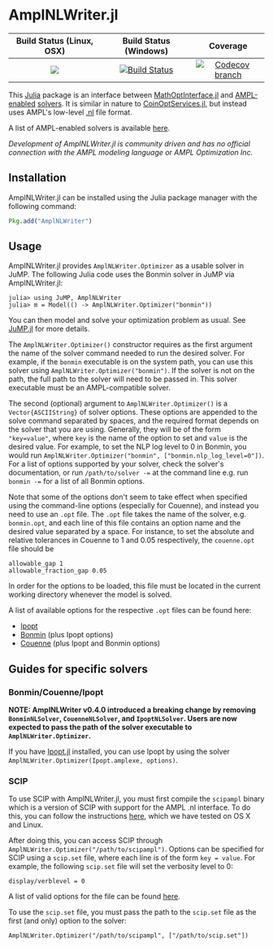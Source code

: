 # AmplNLWriter.jl

| **Build Status (Linux, OSX)** | **Build Status (Windows)** | **Coverage** |
|:-----------------:|:--------------------:|:----------------:|
| [![][build-img]][build-url] | [![Build Status][app-build-img]][app-build-url] | [![Codecov branch][codecov-img]][codecov-url]

[build-img]: https://travis-ci.org/jump-dev/AmplNLWriter.jl.svg?branch=master
[build-url]: https://travis-ci.org/jump-dev/AmplNLWriter.jl

[app-build-img]: https://ci.appveyor.com/api/projects/status/wuf0bmk28wm2dym1?svg=true
[app-build-url]: https://ci.appveyor.com/project/JuliaOpt/amplnlwriter-jl/branch/master

[codecov-img]: https://codecov.io/github/jump-dev/AmplNLWriter.jl/coverage.svg?branch=master
[codecov-url]: https://codecov.io/github/jump-dev/AmplNLWriter.jl?branch=master

This [Julia](https://github.com/JuliaLang/julia) package is an interface between [MathOptInterface.jl](https://github.com/jump-dev/MathOptInterface.jl) and [AMPL-enabled](http://www.ampl.com) [solvers](http://ampl.com/products/solvers/all-solvers-for-ampl/). It is similar in nature to [CoinOptServices.jl](https://github.com/tkelman/CoinOptServices.jl), but instead uses AMPL's low-level [.nl](https://en.wikipedia.org/wiki/Nl_%28format%29) file format.

A list of AMPL-enabled solvers is available [here](http://ampl.com/products/solvers/all-solvers-for-ampl/).

*Development of AmplNLWriter.jl is community driven and has no official connection with the AMPL modeling language or AMPL Optimization Inc.*

## Installation

AmplNLWriter.jl can be installed using the Julia package manager with the following command:

```julia
Pkg.add("AmplNLWriter")
```

## Usage

AmplNLWriter.jl provides ``AmplNLWriter.Optimizer`` as a usable solver in JuMP. The following Julia code uses the Bonmin solver in JuMP via AmplNLWriter.jl:

    julia> using JuMP, AmplNLWriter
    julia> m = Model(() -> AmplNLWriter.Optimizer("bonmin"))

You can then model and solve your optimization problem as usual. See [JuMP.jl](https://github.com/jump-dev/JuMP.jl/blob/master/README.md) for more details.

The ``AmplNLWriter.Optimizer()`` constructor requires as the first argument the name of the solver command needed to run the desired solver. For example, if the ``bonmin`` executable is on the system path, you can use this solver using ``AmplNLWriter.Optimizer("bonmin")``. If the solver is not on the path, the full path to the solver will need to be passed in. This solver executable must be an AMPL-compatible solver.

The second (optional) argument to ``AmplNLWriter.Optimizer()`` is a ``Vector{ASCIIString}`` of solver options. These options are appended to the solve command separated by spaces, and the required format depends on the solver that you are using. Generally, they will be of the form ``"key=value"``, where ``key`` is the name of the option to set and ``value`` is the desired value. For example, to set the NLP log level to 0 in Bonmin, you would run ``AmplNLWriter.Optimizer("bonmin", ["bonmin.nlp_log_level=0"])``. For a list of options supported by your solver, check the solver's documentation, or run ``/path/to/solver -=`` at the command line e.g. run ``bonmin -=`` for a list of all Bonmin options.

Note that some of the options don't seem to take effect when specified using the command-line options (especially for Couenne), and instead you need to use an ``.opt`` file. The ``.opt`` file takes the name of the solver, e.g. ``bonmin.opt``, and each line of this file contains an option name and the desired value separated by a space. For instance, to set the absolute and relative tolerances in Couenne to 1 and 0.05 respectively, the ``couenne.opt`` file should be

```
allowable_gap 1
allowable_fraction_gap 0.05
```

In order for the options to be loaded, this file must be located in the current working directory whenever the model is solved.

A list of available options for the respective ``.opt`` files can be found here:

- [Ipopt](http://www.coin-or.org/Ipopt/documentation/node39.html#app.options_ref)
- [Bonmin](https://github.com/coin-or/Bonmin/blob/master/Bonmin/test/bonmin.opt) (plus Ipopt options)
- [Couenne](https://github.com/coin-or/Couenne/blob/master/Couenne/src/couenne.opt) (plus Ipopt and Bonmin options)

## Guides for specific solvers

### Bonmin/Couenne/Ipopt

**NOTE: AmplNLWriter v0.4.0 introduced a breaking change by removing `BonminNLSolver`, `CouenneNLSolver`, and `IpoptNLSolver`. Users are now expected
to pass the path of the solver executable to `AmplNLWriter.Optimizer`.**

If you have [Ipopt.jl](https://github.com/jump-dev/Ipopt.jl) installed, you can use Ipopt by using the solver `AmplNLWriter.Optimizer(Ipopt.amplexe, options)`.

### SCIP

To use SCIP with AmplNLWriter.jl, you must first compile the ``scipampl`` binary which is a version of SCIP with support for the AMPL .nl interface. To do this, you can follow the instructions [here](http://zverovich.net/2012/08/07/using-scip-with-ampl.html), which we have tested on OS X and Linux.

After doing this, you can access SCIP through ``AmplNLWriter.Optimizer("/path/to/scipampl")``. Options can be specified for SCIP using a ``scip.set`` file, where each line is of the form ``key = value``. For example, the following `scip.set` file will set the verbosity level to 0:

    display/verblevel = 0

A list of valid options for the file can be found [here](http://plato.asu.edu/milp/scip.set).

To use the ``scip.set`` file, you must pass the path to the ``scip.set`` file as the first (and only) option to the solver:

    AmplNLWriter.Optimizer("/path/to/scipampl", ["/path/to/scip.set"])
